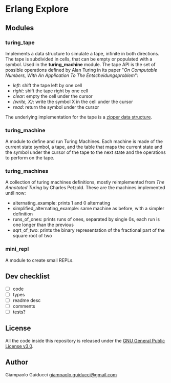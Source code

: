 # Erlang Explore

## Modules


### turing_tape

Implements a data structure to simulate a tape, infinite in both directions. The tape is subdivided in cells, that can be empty or populated with a symbol. Used in the **turing_machine** module. The tape API is the set of possible operations defined by Alan Turing in its paper "*On Computable Numbers, With An Application To The Entscheidungsproblem*":

- *left*: shift the tape left by one cell
- *right*: shift the tape right by one cell
- *clear*: empty the cell under the cursor
- *{write, X}*: write the symbol X in the cell under the cursor
- *read*: return the symbol under the cursor

The underlying implementation for the tape is a [zipper data structure](https://en.wikipedia.org/wiki/Zipper_\(data_structure\)).


### turing_machine

A module to define and run Turing Machines. Each machine is made of the current state symbol, a tape, and the table that maps the current state and the symbol under the cursor of the tape to the next state and the operations to perform on the tape.

### turing_machines

A collection of turing machines definitions, mostly reimplemented from *The Annotated Turing* by Charles Petzold.
These are the machines implemented until now:

- alternating_example: prints 1 and 0 alternating
- simplified_alternating_example: same machine as before, with a simpler definition
- runs_of_ones: prints runs of ones, separated by single 0s, each run is one longer than the previous
- sqrt_of_two: prints the binary representation of the fractional part of the square root of two

### mini_repl

A module to create small REPLs.

## Dev checklist

- [ ] code
- [ ] types
- [ ] readme desc
- [ ] comments
- [ ] tests?

## License

All the code inside this repository is released under the [GNU General Public License v3.0](https://www.gnu.org/licenses/gpl-3.0.html).

## Author

Giampaolo Guiducci <giampaolo.guiducci@gmail.com>
